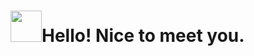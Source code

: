 
<h1><img width="{80%}" src="https://user-images.githubusercontent.com/106311884/190360215-ee502523-2525-4ad7-817d-116cb56b927e.gif" width="50" height="50"/>Hello! Nice to meet you.</h1>



<!--
**iris-starry/iris-starry** is a ✨ _special_ ✨ repository because its `README.md` (this file) appears on your GitHub profile.

Here are some ideas to get you started:

- 🔭 I’m currently working on ...
- 🌱 I’m currently learning ...
- 👯 I’m looking to collaborate on ...
- 🤔 I’m looking for help with ...
- 💬 Ask me about ...
- 📫 How to reach me: ...
- 😄 Pronouns: ...
- ⚡ Fun fact: ...
-->
